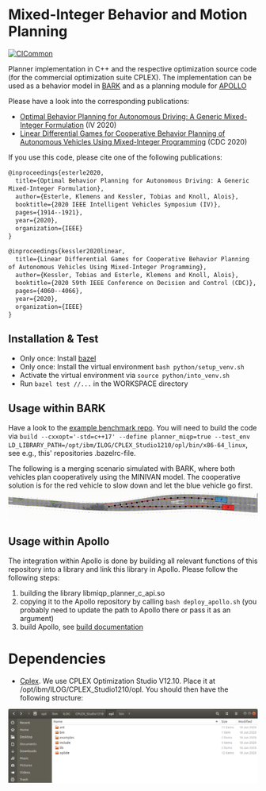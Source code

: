 # Mixed-Integer Behavior and Motion Planning
[![CICommon](https://github.com/bark-simulator/planner-miqp/actions/workflows/main.yml/badge.svg?branch=master)](https://github.com/bark-simulator/planner-miqp/actions/workflows/main.yml)

Planner implementation in C++ and the respective optimization source code (for the commercial optimization suite CPLEX). The implementation can be used as a behavior model in [BARK](https://github.com/bark-simulator/bark) and as a planning module for [APOLLO](https://github.com/fortiss/apollo/)

Please have a look into the corresponding publications:
* [Optimal Behavior Planning for Autonomous Driving: A Generic Mixed-Integer Formulation](https://ieeexplore.ieee.org/document/9304743) (IV 2020)
* [Linear Differential Games for Cooperative Behavior Planning of Autonomous Vehicles Using Mixed-Integer Programming](https://ieeexplore.ieee.org/document/9304495) (CDC 2020)

If you use this code, please cite one of the following publications:

```
@inproceedings{esterle2020,
  title={Optimal Behavior Planning for Autonomous Driving: A Generic Mixed-Integer Formulation},
  author={Esterle, Klemens and Kessler, Tobias and Knoll, Alois},
  booktitle={2020 IEEE Intelligent Vehicles Symposium (IV)},
  pages={1914--1921},
  year={2020},
  organization={IEEE}
}
```

```
@inproceedings{kessler2020linear,
  title={Linear Differential Games for Cooperative Behavior Planning of Autonomous Vehicles Using Mixed-Integer Programming},
  author={Kessler, Tobias and Esterle, Klemens and Knoll, Alois},
  booktitle={2020 59th IEEE Conference on Decision and Control (CDC)},
  pages={4060--4066},
  year={2020},
  organization={IEEE}
}
```

## Installation & Test
- Only once: Install [bazel](https://docs.bazel.build/versions/master/install.html)
- Only once: Install the virtual environment `bash python/setup_venv.sh`
- Activate the virtual environment via `source python/into_venv.sh`
- Run `bazel test //...` in the WORKSPACE directory

## Usage within BARK
Have a look to the [example benchmark repo](https://github.com/bark-simulator/example_benchmark). You will need to build the code via `build --cxxopt='-std=c++17' --define planner_miqp=true --test_env LD_LIBRARY_PATH=/opt/ibm/ILOG/CPLEX_Studio1210/opl/bin/x86-64_linux`, see e.g., this' repositories .bazelrc-file.

The following is a merging scenario simulated with BARK, where both vehicles plan cooperatively using the MINIVAN model. The cooperative solution is for the red vehicle to slow down and let the blue vehicle go first.
![Cooperative Scenario](images/cooperative_scenario.gif)

## Usage within Apollo
The integration within Apollo is done by building all relevant functions of this repository into a library and link this library in Apollo. Please follow the following steps:
1) building the library libmiqp_planner_c_api.so
2) copying it to the Apollo repository by calling `bash deploy_apollo.sh` (you probably need to update the path to Apollo there or pass it as an argument)
3) build Apollo, see [build documentation](https://github.com/fortiss/apollo/blob/dev_fortiss/docs/fortiss/build.md)

# Dependencies
- [Cplex](https://www.ibm.com/support/pages/downloading-ibm-ilog-cplex-optimization-studio-v12100). We use CPLEX Optimization Studio V12.10. Place it at /opt/ibm/ILOG/CPLEX_Studio1210/opl. You should then have the following structure:

![Folder Stucture CPLEX](images/folder_structure_cplex.png)